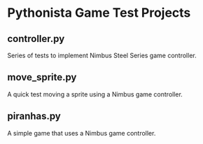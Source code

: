 # Pythonista Game Test Projects

## controller.py

Series of tests to implement Nimbus Steel Series game controller.

## move_sprite.py

A quick test moving a sprite using a Nimbus game controller.

## piranhas.py

A simple game that uses a Nimbus game controller.
